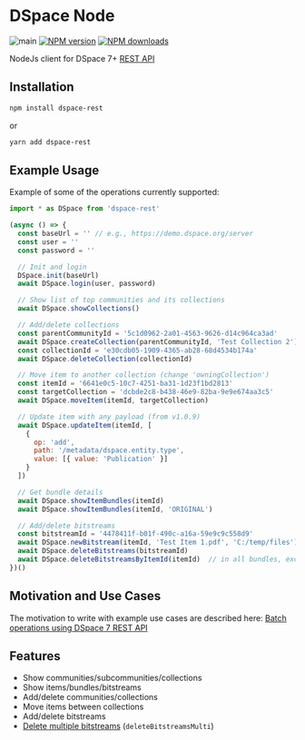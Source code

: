 # DSpace Node
![main](https://github.com/semanticlib/dspace-rest/actions/workflows/node.js.yml/badge.svg)
[![NPM version](https://img.shields.io/npm/v/dspace-rest.svg)](https://npmjs.org/package/dspace-rest)
[![NPM downloads](https://img.shields.io/npm/dm/dspace-rest.svg)](https://npmjs.org/package/dspace-rest)

NodeJs client for DSpace 7+ [REST API](https://github.com/DSpace/RestContract)

## Installation

```bash
npm install dspace-rest
```
or
```bash
yarn add dspace-rest
```

## Example Usage

Example of some of the operations currently supported:

```js
import * as DSpace from 'dspace-rest'

(async () => {
  const baseUrl = '' // e.g., https://demo.dspace.org/server
  const user = ''
  const password = ''

  // Init and login
  DSpace.init(baseUrl)
  await DSpace.login(user, password)

  // Show list of top communities and its collections
  await DSpace.showCollections()

  // Add/delete collections
  const parentCommunityId = '5c1d0962-2a01-4563-9626-d14c964ca3ad'
  await DSpace.createCollection(parentCommunityId, 'Test Collection 2')
  const collectionId = 'e30cdb05-1909-4365-ab28-68d4534b174a'
  await DSpace.deleteCollection(collectionId)

  // Move item to another collection (change 'owningCollection')
  const itemId = '6641e0c5-10c7-4251-ba31-1d23f1bd2813'
  const targetCollection = 'dcbde2c8-b438-46e9-82ba-9e9e674aa3c5'
  await DSpace.moveItem(itemId, targetCollection)

  // Update item with any payload (from v1.0.9)
  await DSpace.updateItem(itemId, [
    {
      op: 'add',
      path: '/metadata/dspace.entity.type',
      value: [{ value: 'Publication' }]
    }
  ])

  // Get bundle details
  await DSpace.showItemBundles(itemId)
  await DSpace.showItemBundles(itemId, 'ORIGINAL')

  // Add/delete bitstreams
  const bitstreamId = '4478411f-b01f-490c-a16a-59e9c9c558d9'
  await DSpace.newBitstream(itemId, 'Test Item 1.pdf', 'C:/temp/files')
  await DSpace.deleteBitstreams(bitstreamId)
  await DSpace.deleteBitstreamsByItemId(itemId)  // in all bundles, except 'LICENSE'
})()


```

## Motivation and Use Cases

The motivation to write with example use cases are described here:
[Batch operations using DSpace 7 REST API](https://www.semanticconsulting.com/blog/batch-operations-using-dspace-7-rest-api)


## Features

- Show communities/subcommunities/collections
- Show items/bundles/bitstreams
- Add/delete communities/collections
- Move items between collections
- Add/delete bitstreams
- [Delete multiple bitstreams](https://github.com/DSpace/RestContract/blob/main/bitstreams.md#multiple-bitstreams-delete) (`deleteBitstreamsMulti`)

